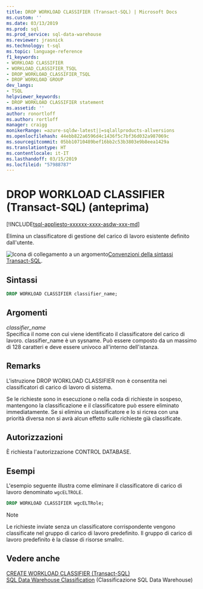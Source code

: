```yaml
---
title: DROP WORKLOAD CLASSIFIER (Transact-SQL) | Microsoft Docs
ms.custom: ''
ms.date: 03/13/2019
ms.prod: sql
ms.prod_service: sql-data-warehouse
ms.reviewer: jrasnick
ms.technology: t-sql
ms.topic: language-reference
f1_keywords:
- WORKLOAD CLASSIFIER
- WORKLOAD_CLASSIFIER_TSQL
- DROP_WORKLOAD_CLASSIFIER_TSQL
- DROP WORKLOAD GROUP
dev_langs:
- TSQL
helpviewer_keywords:
- DROP WORKLOAD CLASSIFIER statement
ms.assetid: ''
author: ronortloff
ms.author: rortloff
manager: craigg
monikerRange: =azure-sqldw-latest||=sqlallproducts-allversions
ms.openlocfilehash: 44ebb822a6596d4c1436f5c7bf36d032a987069c
ms.sourcegitcommit: 05bb10710489bef16bb2c53b3803e9b8eea1429a
ms.translationtype: HT
ms.contentlocale: it-IT
ms.lasthandoff: 03/15/2019
ms.locfileid: "57988787"
---
```

# <a name="drop-workload-classifier-transact-sql-preview"></a>DROP WORKLOAD CLASSIFIER (Transact-SQL) (anteprima)

[!INCLUDE[tsql-appliesto-xxxxxx-xxxx-asdw-xxx-md](../../includes/tsql-appliesto-xxxxxx-xxxx-asdw-xxx-md.md)]

Elimina un classificatore di gestione del carico di lavoro esistente definito dall'utente.  
  
![Icona di collegamento a un argomento](../../database-engine/configure-windows/media/topic-link.gif "Icona di collegamento a un argomento")[Convenzioni della sintassi Transact-SQL](../../t-sql/language-elements/transact-sql-syntax-conventions-transact-sql.md).  
  
## <a name="syntax"></a>Sintassi  

```sql
DROP WORKLOAD CLASSIFIER classifier_name;
```

## <a name="arguments"></a>Argomenti

*classifier_name*  
Specifica il nome con cui viene identificato il classificatore del carico di lavoro.  classifier_name è un sysname.  Può essere composto da un massimo di 128 caratteri e deve essere univoco all'interno dell'istanza.
  
## <a name="remarks"></a>Remarks

L'istruzione DROP WORKLOAD CLASSIFIER non è consentita nei classificatori di carico di lavoro di sistema.

Se le richieste sono in esecuzione o nella coda di richieste in sospeso, mantengono la classificazione e il classificatore può essere eliminato immediatamente.  Se si elimina un classificatore e lo si ricrea con una priorità diversa non si avrà alcun effetto sulle richieste già classificate.

## <a name="permissions"></a>Autorizzazioni

È richiesta l'autorizzazione CONTROL DATABASE.  
  
## <a name="examples"></a>Esempi

L'esempio seguente illustra come eliminare il classificatore di carico di lavoro denominato `wgcELTROLE`.  

```sql
DROP WORKLOAD CLASSIFIER wgcELTRole;
```

> [!NOTE]
> Le richieste inviate senza un classificatore corrispondente vengono classificate nel gruppo di carico di lavoro predefinito.  Il gruppo di carico di lavoro predefinito è la classe di risorse smallrc.
  
## <a name="see-also"></a>Vedere anche

[CREATE WORKLOAD CLASSIFIER &#40;Transact-SQL&#41;](../../t-sql/statements/create-workload-classifier-transact-sql.md)</br>
[SQL Data Warehouse Classification](/azure/sql-data-warehouse/classification) (Classificazione SQL Data Warehouse)
